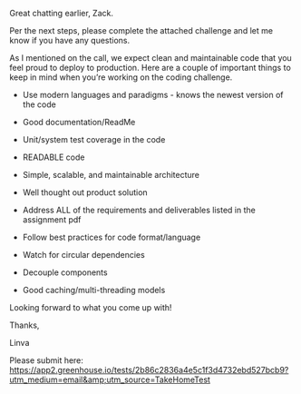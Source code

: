 Great chatting earlier, Zack.

Per the next steps, please complete the attached challenge and let me know if you have any questions.

As I mentioned on the call, we expect clean and maintainable code that you feel proud to deploy to production. Here are a couple of important things to keep in mind when you’re working on the coding challenge.

 

* Use modern languages and paradigms - knows the newest version of the code

* Good documentation/ReadMe

* Unit/system test coverage in the code

* READABLE code

* Simple, scalable, and maintainable architecture

* Well thought out product solution

* Address ALL of the requirements and deliverables listed in the assignment pdf

* Follow best practices for code format/language

* Watch for circular dependencies

* Decouple components

* Good caching/multi-threading models

 

Looking forward to what you come up with!

 

 

Thanks,

Linva


Please submit here:
https://app2.greenhouse.io/tests/2b86c2836a4e5c1f3d4732ebd527bcb9?utm_medium=email&amp;utm_source=TakeHomeTest